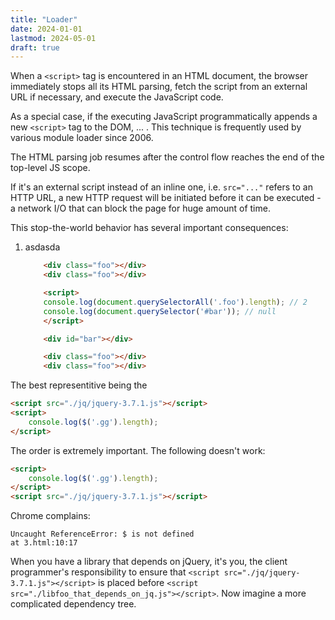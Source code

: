 ```yaml
---
title: "Loader"
date: 2024-01-01
lastmod: 2024-05-01
draft: true
---
```


When a `<script>` tag is encountered in an HTML document, the browser immediately stops all its HTML parsing,
fetch the script from an external URL if necessary, and execute the JavaScript code.

As a special case, if the executing JavaScript programmatically appends a new `<script>` tag to the DOM, ... .
This technique is frequently used by various module loader since 2006.

The HTML parsing job resumes after the control flow reaches the end of the top-level JS scope.

 If it's an external script instead of an inline one, i.e. `src="..."` refers to an HTTP URL,
a new HTTP request will be initiated before it can be executed - a network I/O that can block the page for huge amount of time.

This stop-the-world behavior has several important consequences:
1. asdasda

    ```html
        <div class="foo"></div> 
        <div class="foo"></div> 

        <script>
        console.log(document.querySelectorAll('.foo').length); // 2
        console.log(document.querySelector('#bar')); // null
        </script>

        <div id="bar"></div>

        <div class="foo"></div>
        <div class="foo"></div>
    ```


The best representitive being the 

```html
<script src="./jq/jquery-3.7.1.js"></script>
<script>
    console.log($('.gg').length);
</script>
```

The order is extremely important. The following doesn't work:

```html
<script>
    console.log($('.gg').length);
</script>
<script src="./jq/jquery-3.7.1.js"></script>
```

Chrome complains:

```
Uncaught ReferenceError: $ is not defined
at 3.html:10:17
```

When you have a library that depends on jQuery, it's you, the client programmer's responsibility to ensure that `<script src="./jq/jquery-3.7.1.js"></script>` is placed before `<script src="./libfoo_that_depends_on_jq.js"></script>`. Now imagine a more complicated dependency tree.

